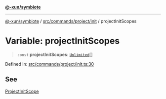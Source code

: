 [**@-xun/symbiote**](../../../../../README.md)

***

[@-xun/symbiote](../../../../../README.md) / [src/commands/project/init](../README.md) / projectInitScopes

# Variable: projectInitScopes

> `const` **projectInitScopes**: [`Unlimited`](../../../../configure/enumerations/UnlimitedGlobalScope.md#unlimited)[]

Defined in: [src/commands/project/init.ts:30](https://github.com/Xunnamius/symbiote/blob/28acb7961df65f3e39ec6b549117698f529b083c/src/commands/project/init.ts#L30)

## See

[ProjectInitScope](../../../../configure/enumerations/UnlimitedGlobalScope.md)
